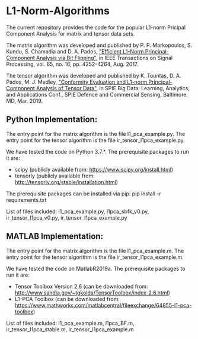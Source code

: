 # L1-Norm-Algorithms
The current repository provides the code for the popular L1-norm Pricipal Component Analysis for matrix and tensor data sets.

The matrix algorithm was developed and published by P. P. Markopoulos, S. Kundu, S. Chamadia and D. A. Pados, ["Efficient L1-Norm Principal-Component Analysis via Bit Flipping"](https://ieeexplore.ieee.org/document/7934025), in IEEE Transactions on Signal Processing, vol. 65, no. 16, pp. 4252-4264, Aug. 2017.

The tensor algorithm was developed and published by K. Tountas, D. A. Pados, M. J. Medley, ["Conformity Evaluation and L1-norm Principal-Component Analysis of Tensor Data"](https://ktountas.github.io/pdf/spie_2019.pdf), in SPIE Big Data: Learning, Analytics, and Applications Conf., SPIE Defence and Commercial Sensing, Baltimore, MD, Mar. 2019.

## Python Implementation:

The entry point for the matrix algorithm is the file l1_pca_example.py.
The entry point for the tensor algorithm is the file ir_tensor_l1pca_example.py.

We have tested the code on Python 3.7.*. The prerequisite packages to run it are: 
- scipy (publicly available from: https://www.scipy.org/install.html)
- tensorly (publicly available from: http://tensorly.org/stable/installation.html)

The prerequisite packages can be installed via pip: 
pip install -r requirements.txt

List of files included: l1_pca_example.py, l1pca_sbfk_v0.py, ir_tensor_l1pca_v0.py, ir_tensor_l1pca_example.py

## MATLAB Implementation:

The entry point for the matrix algorithm is the file l1_pca_example.m.
The entry point for the tensor algorithm is the file ir_tensor_l1pca_example.m.

We have tested the code on MatlabR2019a. The prerequisite packages to run it are:
- Tensor Toolbox Version 2.6 (can be downloaded from: http://www.sandia.gov/~tgkolda/TensorToolbox/index-2.6.html)
- L1-PCA Toolbox (can be downloaded from: https://www.mathworks.com/matlabcentral/fileexchange/64855-l1-pca-toolbox)

List of files included: l1_pca_example.m, l1pca_BF.m, ir_tensor_l1pca_stable.m, ir_tensor_l1pca_example.m
